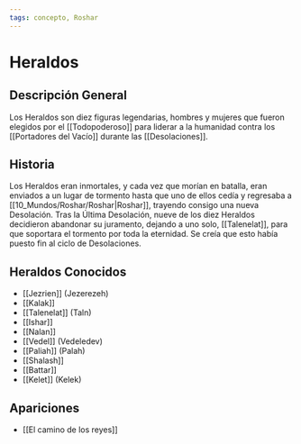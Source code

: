 ```yaml
---
tags: concepto, Roshar
---
```


# Heraldos

## Descripción General
Los Heraldos son diez figuras legendarias, hombres y mujeres que fueron elegidos por el [[Todopoderoso]] para liderar a la humanidad contra los [[Portadores del Vacío]] durante las [[Desolaciones]].

## Historia
Los Heraldos eran inmortales, y cada vez que morían en batalla, eran enviados a un lugar de tormento hasta que uno de ellos cedía y regresaba a [[10_Mundos/Roshar/Roshar|Roshar]], trayendo consigo una nueva Desolación. Tras la Última Desolación, nueve de los diez Heraldos decidieron abandonar su juramento, dejando a uno solo, [[Talenelat]], para que soportara el tormento por toda la eternidad. Se creía que esto había puesto fin al ciclo de Desolaciones.

## Heraldos Conocidos
* [[Jezrien]] (Jezerezeh)
* [[Kalak]]
* [[Talenelat]] (Taln)
* [[Ishar]]
* [[Nalan]]
* [[Vedel]] (Vedeledev)
* [[Paliah]] (Palah)
* [[Shalash]]
* [[Battar]]
* [[Kelet]] (Kelek)

## Apariciones
* [[El camino de los reyes]]
